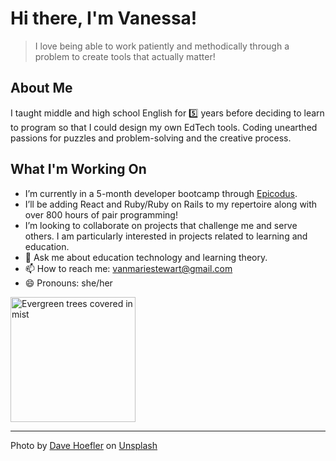 

# Hi there, I'm Vanessa!

> I love being able to work patiently and methodically through a problem to create tools that actually matter!

## About Me
I taught middle and high school English for :five:  years before deciding to learn to program so that I could design my own EdTech tools. Coding unearthed passions for puzzles and problem-solving and the creative process. 

## What I'm Working On
-  I’m currently in a 5-month developer bootcamp through [Epicodus](https://www.epicodus.com/).
-  I’ll be adding React and Ruby/Ruby on Rails to my repertoire along with over 800 hours of pair programming!
-  I’m looking to collaborate on projects that challenge me and serve others. I am particularly interested in projects related to learning and education.
- 💬  Ask me about education technology and learning theory.
- 📫  How to reach me: vanmariestewart@gmail.com
- 😄  Pronouns: she/her

<img src='https://images.unsplash.com/photo-1524260855046-f743b3cdad07?ixlib=rb-1.2.1&ixid=eyJhcHBfaWQiOjEyMDd9&auto=format&fit=crop&w=1101&q=80' alt='Evergreen trees covered in mist' style="height:200px; width: auto">
<hr>
<span>Photo by <a href="https://unsplash.com/@johnwestrock?utm_source=unsplash&amp;utm_medium=referral&amp;utm_content=creditCopyText">Dave Hoefler</a> on <a href="https://unsplash.com/s/photos/pacific-northwest?utm_source=unsplash&amp;utm_medium=referral&amp;utm_content=creditCopyText">Unsplash</a></span>
